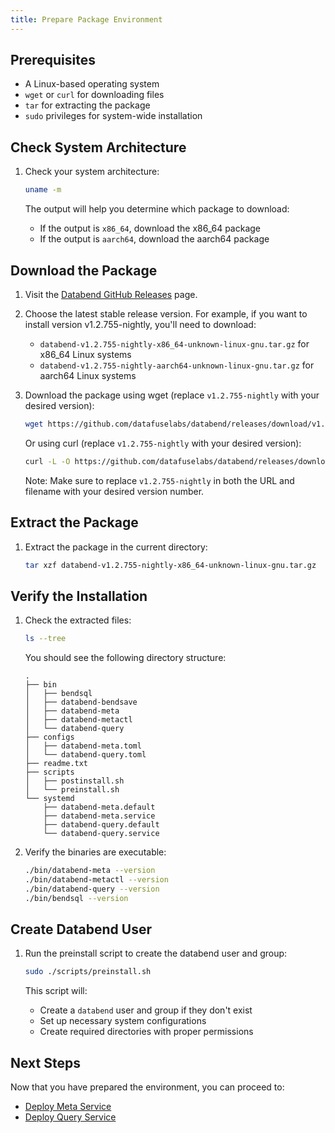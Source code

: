 ```yaml
---
title: Prepare Package Environment
---
```


## Prerequisites

- A Linux-based operating system
- `wget` or `curl` for downloading files
- `tar` for extracting the package
- `sudo` privileges for system-wide installation

## Check System Architecture

1. Check your system architecture:
   ```bash
   uname -m
   ```

   The output will help you determine which package to download:
   - If the output is `x86_64`, download the x86_64 package
   - If the output is `aarch64`, download the aarch64 package

## Download the Package

1. Visit the [Databend GitHub Releases](https://github.com/datafuselabs/databend/releases) page.

2. Choose the latest stable release version. For example, if you want to install version v1.2.755-nightly, you'll need to download:
   - `databend-v1.2.755-nightly-x86_64-unknown-linux-gnu.tar.gz` for x86_64 Linux systems
   - `databend-v1.2.755-nightly-aarch64-unknown-linux-gnu.tar.gz` for aarch64 Linux systems

3. Download the package using wget (replace `v1.2.755-nightly` with your desired version):
   ```bash
   wget https://github.com/datafuselabs/databend/releases/download/v1.2.755-nightly/databend-v1.2.755-nightly-x86_64-unknown-linux-gnu.tar.gz
   ```

   Or using curl (replace `v1.2.755-nightly` with your desired version):
   ```bash
   curl -L -O https://github.com/datafuselabs/databend/releases/download/v1.2.755-nightly/databend-v1.2.755-nightly-x86_64-unknown-linux-gnu.tar.gz
   ```

   Note: Make sure to replace `v1.2.755-nightly` in both the URL and filename with your desired version number.

## Extract the Package

1. Extract the package in the current directory:
   ```bash
   tar xzf databend-v1.2.755-nightly-x86_64-unknown-linux-gnu.tar.gz
   ```

## Verify the Installation

1. Check the extracted files:
   ```bash
   ls --tree
   ```

   You should see the following directory structure:
   ```
   .
   ├── bin
   │   ├── bendsql
   │   ├── databend-bendsave
   │   ├── databend-meta
   │   ├── databend-metactl
   │   └── databend-query
   ├── configs
   │   ├── databend-meta.toml
   │   └── databend-query.toml
   ├── readme.txt
   ├── scripts
   │   ├── postinstall.sh
   │   └── preinstall.sh
   └── systemd
       ├── databend-meta.default
       ├── databend-meta.service
       ├── databend-query.default
       └── databend-query.service
   ```

2. Verify the binaries are executable:
   ```bash
   ./bin/databend-meta --version
   ./bin/databend-metactl --version
   ./bin/databend-query --version
   ./bin/bendsql --version
   ```

## Create Databend User

1. Run the preinstall script to create the databend user and group:
   ```bash
   sudo ./scripts/preinstall.sh
   ```

   This script will:
   - Create a `databend` user and group if they don't exist
   - Set up necessary system configurations
   - Create required directories with proper permissions

## Next Steps

Now that you have prepared the environment, you can proceed to:
- [Deploy Meta Service](02-deploy-metasrv.md)
- [Deploy Query Service](03-deploy-query.md) 
